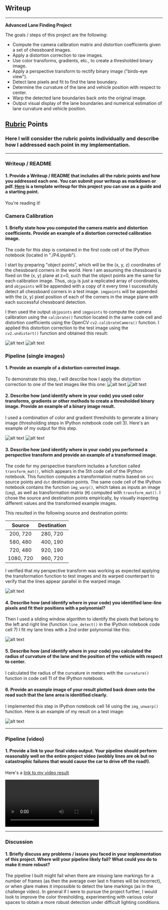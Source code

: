## Writeup

---

**Advanced Lane Finding Project**

The goals / steps of this project are the following:

* Compute the camera calibration matrix and distortion coefficients given a set of chessboard images.
* Apply a distortion correction to raw images.
* Use color transforms, gradients, etc., to create a thresholded binary image.
* Apply a perspective transform to rectify binary image ("birds-eye view").
* Detect lane pixels and fit to find the lane boundary.
* Determine the curvature of the lane and vehicle position with respect to center.
* Warp the detected lane boundaries back onto the original image.
* Output visual display of the lane boundaries and numerical estimation of lane curvature and vehicle position.

[//]: # (Image References)

[image1]: ./output_images/original_chessboard.jpg "Original chessboard image"
[image2]: ./output_images/undistorted_output.jpg "Undistorted chessboard image"
[image3]: ./test_images/test2.jpg "Road Image Before Distortion Correction"
[image4]: ./output_images/undistorted_road.jpg "Road Transformed"
[image5]: ./test_images/straight_lines2.jpg "Input Example Image"
[image6]: ./output_images/binary_road.jpg "Binary Thresholded Image"
[image7]: ./output_images/warped_straight_lines.jpg "Warp Example"
[image8]: ./output_images/color_fit_lines.png "Fit Visual"
[image9]: ./output_images/example_output.jpg "Output"
[video1]: ./output_images/project_video_output.mp4 "Video"

## [Rubric](https://review.udacity.com/#!/rubrics/571/view) Points

### Here I will consider the rubric points individually and describe how I addressed each point in my implementation.  

---

### Writeup / README

#### 1. Provide a Writeup / README that includes all the rubric points and how you addressed each one.  You can submit your writeup as markdown or pdf.  [Here](https://github.com/udacity/CarND-Advanced-Lane-Lines/blob/master/writeup_template.md) is a template writeup for this project you can use as a guide and a starting point.  

You're reading it!

### Camera Calibration

#### 1. Briefly state how you computed the camera matrix and distortion coefficients. Provide an example of a distortion corrected calibration image.

The code for this step is contained in the first code cell of the IPython notebook (located in "./P4.ipynb").  

I start by preparing "object points", which will be the (x, y, z) coordinates of the chessboard corners in the world. Here I am assuming the chessboard is fixed on the (x, y) plane at z=0, such that the object points are the same for each calibration image.  Thus, `objp` is just a replicated array of coordinates, and `objpoints` will be appended with a copy of it every time I successfully detect all chessboard corners in a test image.  `imgpoints` will be appended with the (x, y) pixel position of each of the corners in the image plane with each successful chessboard detection.  

I then used the output `objpoints` and `imgpoints` to compute the camera calibration using the `calibrate()` function located in the same code cell and distortion coefficients using the OpenCV `cv2.calibrateCamera()` function.  I applied this distortion correction to the test image using the `cv2.undistort()` function and obtained this result: 

![alt text][image1] ![alt text][image2]


### Pipeline (single images)

#### 1. Provide an example of a distortion-corrected image.

To demonstrate this step, I will describe how I apply the distortion correction to one of the test images like this one:
![alt text][image3] ![alt text][image4]


#### 2. Describe how (and identify where in your code) you used color transforms, gradients or other methods to create a thresholded binary image.  Provide an example of a binary image result.

I used a combination of color and gradient thresholds to generate a binary image (thresholding steps in IPython notebook code cell 3).  Here's an example of my output for this step.

![alt text][image5] 
![alt text][image6]


#### 3. Describe how (and identify where in your code) you performed a perspective transform and provide an example of a transformed image.

The code for my perspective transform includes a function called `transform_mat()`, which appears in the 5th code cell of the IPython notebook. This function computes a transformation matrix based on `src` source points and `dst` destination points. The same code cell of the IPython notebook contains the function `img_warp()`, which takes as inputs an image (`img`), as well as transformation matrix  (`M`) computed with `transform_mat()`. I chose the source and destination points empirically, by visually inspecting different values and the transformed example images. 


This resulted in the following source and destination points:

| Source        | Destination   | 
|:-------------:|:-------------:| 
| 200, 720      | 280, 720      | 
| 580, 480      | 400, 190      |
| 720, 480      | 920, 190      |
| 1080, 720     | 960, 720      |

I verified that my perspective transform was working as expected applying the transformation function to test images and its warped counterpart to verify that the lines appear parallel in the warped image.

![alt text][image7]

#### 4. Describe how (and identify where in your code) you identified lane-line pixels and fit their positions with a polynomial?

Then I used a sliding window algorithm to identify the pixels that belong to the left and right line (function `line_detect()` in the IPython notebook code cell 7) I fit my lane lines with a 2nd order polynomial like this:

![alt text][image8]

#### 5. Describe how (and identify where in your code) you calculated the radius of curvature of the lane and the position of the vehicle with respect to center.

I calculated the radius of the curvature in meters with the `curvature()` function in code cell 11 of the IPython notebook.

#### 6. Provide an example image of your result plotted back down onto the road such that the lane area is identified clearly.

I implemented this step in IPython notebook cell 14 using the `img_unwarp()` function. Here is an example of my result on a test image:

![alt text][image9]

---

### Pipeline (video)

#### 1. Provide a link to your final video output.  Your pipeline should perform reasonably well on the entire project video (wobbly lines are ok but no catastrophic failures that would cause the car to drive off the road!).

Here's a [link to my video result](./output_images/project_video_output.mp4)

![alt text][video1]

---

### Discussion

#### 1. Briefly discuss any problems / issues you faced in your implementation of this project.  Where will your pipeline likely fail?  What could you do to make it more robust?


The pipeline I built might fail when there are missing lane markings for a number of frames (as then the average over last n frames will be incorrect), or when glare makes it impossible to detect the lane markings (as in the challenge video). In general if I were to pursue the project further, I would look to improve the color thresholding, experimenting with various color spaces to obtain a more robust detection under difficult lighting conditions.   
